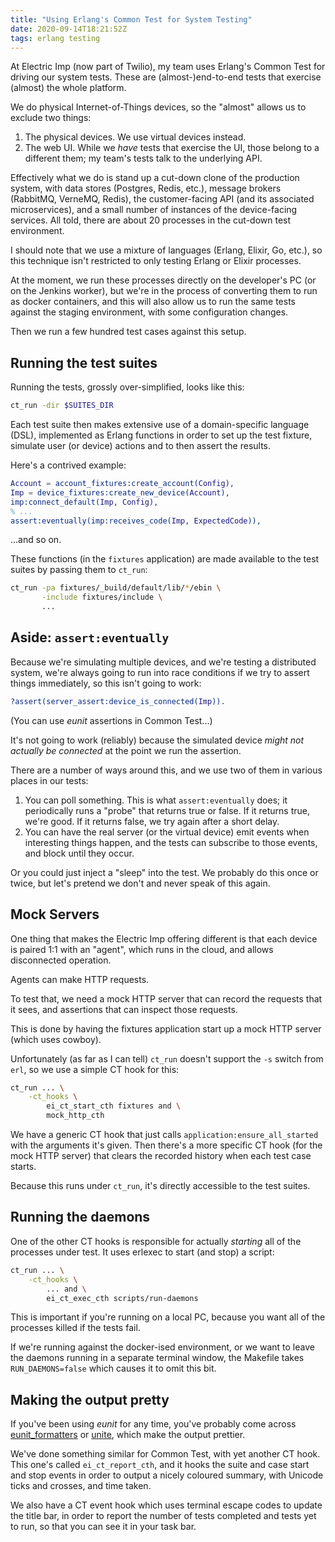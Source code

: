 ```yaml
---
title: "Using Erlang's Common Test for System Testing"
date: 2020-09-14T18:21:52Z
tags: erlang testing
---
```


At Electric Imp (now part of Twilio), my team uses Erlang's Common Test for driving our system tests. These are (almost-)end-to-end tests that exercise (almost) the whole platform.

We do physical Internet-of-Things devices, so the "almost" allows us to exclude two things:

1. The physical devices. We use virtual devices instead.
2. The web UI. While we _have_ tests that exercise the UI, those belong to a different them; my team's tests talk to the underlying API.

Effectively what we do is stand up a cut-down clone of the production system, with data stores (Postgres, Redis, etc.), message brokers (RabbitMQ, VerneMQ, Redis), the customer-facing API (and its associated microservices), and a small number of instances of the device-facing services. All told, there are about 20 processes in the cut-down test environment.

I should note that we use a mixture of languages (Erlang, Elixir, Go, etc.), so this technique isn't restricted to only testing Erlang or Elixir processes.

At the moment, we run these processes directly on the developer's PC (or on the Jenkins worker), but we're in the process of converting them to run as docker containers, and this will also allow us to run the same tests against the staging environment, with some configuration changes.

Then we run a few hundred test cases against this setup.

## Running the test suites

Running the tests, grossly over-simplified, looks like this:

```sh
ct_run -dir $SUITES_DIR
```

Each test suite then makes extensive use of a domain-specific language (DSL), implemented as Erlang functions in order to set up the test fixture, simulate user (or device) actions and to then assert the results.

Here's a contrived example:

```erlang
Account = account_fixtures:create_account(Config),
Imp = device_fixtures:create_new_device(Account),
imp:connect_default(Imp, Config),
% ...
assert:eventually(imp:receives_code(Imp, ExpectedCode)),
```

...and so on.

These functions (in the `fixtures` application) are made available to the test suites by passing them to `ct_run`:

```sh
ct_run -pa fixtures/_build/default/lib/*/ebin \
       -include fixtures/include \
       ...
```

## Aside: `assert:eventually`

Because we're simulating multiple devices, and we're testing a distributed system, we're always going to run into race conditions if we try to assert things immediately, so this isn't going to work:

```erlang
?assert(server_assert:device_is_connected(Imp)).
```

(You can use _eunit_ assertions in Common Test...)

It's not going to work (reliably) because the simulated device _might not actually be connected_ at the point we run the assertion.

There are a number of ways around this, and we use two of them in various places in our tests:

1. You can poll something. This is what `assert:eventually` does; it periodically runs a "probe" that returns true or false. If it returns true, we're good. If it returns false, we try again after a short delay.
2. You can have the real server (or the virtual device) emit events when interesting things happen, and the tests can subscribe to those events, and block until they occur.

Or you could just inject a "sleep" into the test. We probably do this once or twice, but let's pretend we don't and never speak of this again.

## Mock Servers

One thing that makes the Electric Imp offering different is that each device is paired 1:1 with an "agent", which runs in the cloud, and allows disconnected operation.

Agents can make HTTP requests.

To test that, we need a mock HTTP server that can record the requests that it sees, and assertions that can inspect those requests.

This is done by having the fixtures application start up a mock HTTP server (which uses cowboy).

Unfortunately (as far as I can tell) `ct_run` doesn't support the `-s` switch from `erl`, so we use a simple CT hook for this:

```sh
ct_run ... \
    -ct_hooks \
        ei_ct_start_cth fixtures and \
        mock_http_cth
```

We have a generic CT hook that just calls `application:ensure_all_started` with the arguments it's given. Then there's a more specific CT hook (for the mock HTTP server) that clears the recorded history when each test case starts.

Because this runs under `ct_run`, it's directly accessible to the test suites.

## Running the daemons

One of the other CT hooks is responsible for actually _starting_ all of the processes under test. It uses erlexec to start (and stop) a script:

```sh
ct_run ... \
    -ct_hooks \
        ... and \
        ei_ct_exec_cth scripts/run-daemons
```

This is important if you're running on a local PC, because you want all of the processes killed if the tests fail.

If we're running against the docker-ised environment, or we want to leave the daemons running in a separate terminal window, the Makefile takes `RUN_DAEMONS=false` which causes it to omit this bit.

## Making the output pretty

If you've been using _eunit_ for any time, you've probably come across [eunit_formatters](https://github.com/seancribbs/eunit_formatters) or [unite](https://github.com/eproxus/unite), which make the output prettier.

We've done something similar for Common Test, with yet another CT hook. This one's called `ei_ct_report_cth`, and it hooks the suite and case start and stop events in order to output a nicely coloured summary, with Unicode ticks and crosses, and time taken.

We also have a CT event hook which uses terminal escape codes to update the title bar, in order to report the number of tests completed and tests yet to run, so that you can see it in your task bar.
